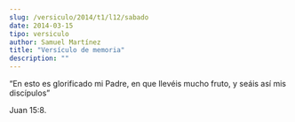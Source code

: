 ```yaml
---
slug: /versiculo/2014/t1/l12/sabado
date: 2014-03-15
tipo: versiculo
author: Samuel Martínez
title: "Versículo de memoria"
description: ""
---
```


“En esto es glorificado mi Padre, en que llevéis mucho fruto, y seáis así mis discípulos”

Juan 15:8.
